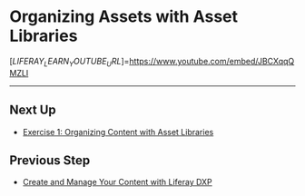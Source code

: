 # Organizing Assets with Asset Libraries

[$LIFERAY_LEARN_YOUTUBE_URL$]=https://www.youtube.com/embed/JBCXqqQMZLI

---

## Next Up

* [Exercise 1: Organizing Content with Asset Libraries](./exercise-1-organize-content-with-asset-libraries.md)

## Previous Step

* [Create and Manage Your Content with Liferay DXP](../create-and-manage-your-content-with-liferay-dxp.md)
